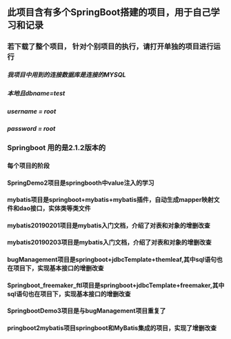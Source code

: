 ## 此项目含有多个SpringBoot搭建的项目，用于自己学习和记录
### 若下载了整个项目， 针对个别项目的执行，请打开单独的项目进行运行


##### 我项目中用到的连接数据库是连接的MYSQL 
##### 本地且dbname=test
##### username = root
##### password = root


### Springboot 用的是2.1.2版本的

#### 每个项目的阶段

#### SpringDemo2项目是springbooth中value注入的学习

#### mybatis项目是springboot+mybatis+mybatis插件，自动生成mapper映射文件和dao接口，实体类等类文件

#### mybatis20190201项目是mybatis入门文档，介绍了对表和对象的增删改查
#### mybatis20190203项目是mybatis入门文档，介绍了对表和对象的增删改查

#### bugManagement项目是springboot+jdbcTemplate+themleaf,其中sql语句也在项目下，实现基本接口的增删改查

#### Springboot_freemaker_ftl项目是springboot+jdbcTemplate+freemaker,其中sql语句也在项目下，实现基本接口的增删改查

#### SpringbootDemo3项目是与bugManagement项目重复了

#### pringboot2mybatis项目springboot和MyBatis集成的项目，实现了增删改查